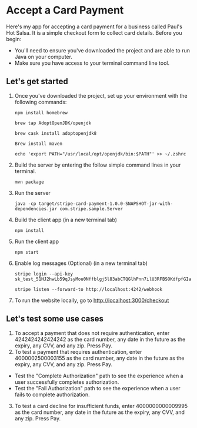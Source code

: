 # Accept a Card Payment
Here's my app for accepting a card payment for a business called Paul's Hot Salsa. It is a simple checkout form to collect card details. Before you begin: 

- You'll need to ensure you've downloaded the project and are able to run Java on your computer. 
- Make sure you have access to your terminal command line tool. 

## Let's get started
1. Once you've downloaded the project, set up your environment with the following commands:
    ```
    npm install homebrew

    brew tap AdoptOpenJDK/openjdk 

    brew cask install adoptopenjdk8

    Brew install maven

    echo 'export PATH="/usr/local/opt/openjdk/bin:$PATH"' >> ~/.zshrc
    ```
2. Build the server by entering the follow simple command lines in your terminal. 
    ```
    mvn package
    ```
3. Run the server
    ```
    java -cp target/stripe-card-payment-1.0.0-SNAPSHOT-jar-with-dependencies.jar com.stripe.sample.Server
    ```
4. Build the client app (in a new terminal tab)
   ```
   npm install
   ```
6. Run the client app
    ```
    npm start
    ```
7. Enable log messages (Optional) (in a new terminal tab)
    ```
    stripe login --api-key sk_test_51HJ2hwLb59qJsyMou0Nffblgj5l83abCTQGlhPnn7ilU3RFBSOKdfpfGIaGnBI7HhjKHtXJiA5bFxpHYeHhijrxJ008kUoWYTx

    stripe listen --forward-to http://localhost:4242/webhook
    ```
7. To run the website locally, go to [http://localhost:3000/checkout](http://localhost:3000/checkout)

## Let's test some use cases
1. To accept a payment that does not require authentication, enter 4242424242424242 as the card number, any date in the future as the expiry, any CVV, and any zip. Press Pay. 
2. To test a payment that requires authentication, enter 4000002500003155 as the card number, any date in the future as the expiry, any CVV, and any zip. Press Pay.
- Test the "Complete Authorization" path to see the experience when a user successfully completes authorization. 
- Test the "Fail Authorization" path to see the experience when a user fails to complete authorization.
3. To test a card decline for insufficient funds, enter 4000000000009995 as the card number, any date in the future as the expiry, any CVV, and any zip. Press Pay.
